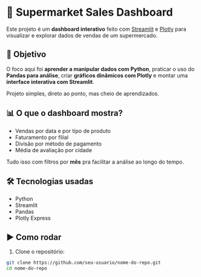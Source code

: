# 🛒 Supermarket Sales Dashboard

Este projeto é um **dashboard interativo** feito com [Streamlit](https://streamlit.io/) e [Plotly](https://plotly.com/python/) para visualizar e explorar dados de vendas de um supermercado.

## 🎯 Objetivo

O foco aqui foi **aprender a manipular dados com Python**, praticar o uso do **Pandas para análise**, criar **gráficos dinâmicos com Plotly** e montar uma **interface interativa com Streamlit**.

Projeto simples, direto ao ponto, mas cheio de aprendizados.

## 📊 O que o dashboard mostra?

- Vendas por data e por tipo de produto
- Faturamento por filial
- Divisão por método de pagamento
- Média de avaliação por cidade

Tudo isso com filtros por **mês** pra facilitar a análise ao longo do tempo.

## 🛠️ Tecnologias usadas

- Python
- Streamlit
- Pandas
- Plotly Express

## ▶️ Como rodar

1. Clone o repositório:

```bash
git clone https://github.com/seu-usuario/nome-do-repo.git
cd nome-do-repo
